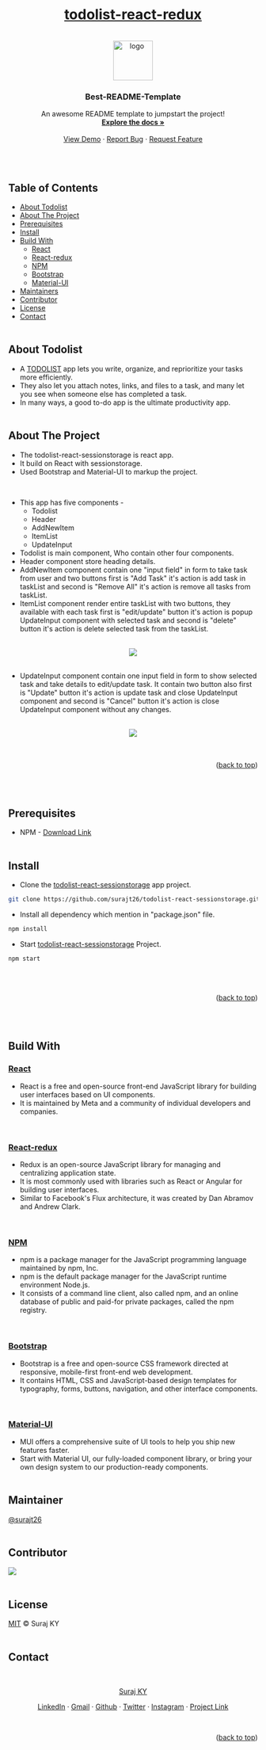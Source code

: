<div id="top"></div>

<div align="center">
    <h1>
        <a href="https://github.com/surajt26/todolist-react-redux.git">todolist-react-redux</a>
    </h1>
    <br />
    <a href="https://github.com/surajt26/todolist-react-redux.git">
        <img src="/images/readmeLogo.png" alt="logo" width="80" height="80">
    </a>
    <br />
    <h3 align="center">Best-README-Template</h3>
    <p align="center">An awesome README template to jumpstart the project!
        <br />
        <a href="https://github.com/surajt26/todolist-react-redux">
            <strong>Explore the docs »</strong>
        </a>
        <br /><br />
        <a href="https://github.com/surajt26/todolist-react-redux">View Demo</a> ·
        <a href="https://github.com/surajt26/todolist-react-redux/issues">Report Bug</a> ·
        <a href="https://github.com/surajt26/todolist-react-redux/issues">Request Feature</a>
    </p>
</div>
<br /><br />

## Table of Contents

* [About Todolist](#about-todolist)<br />
* [About The Project](#about-the-project)<br />
* [Prerequisites](#prerequisites)<br />
* [Install](#install)<br />
* [Build With](#build-with)
  - [React](#react)
  - [React-redux](#react-redux)
  - [NPM](#npm)
  - [Bootstrap](#bootstrap)
  - [Material-UI](#material)
* [Maintainers](#maintainer)<br />
* [Contributor](#contributor)<br />
* [License](#license)<br />
* [Contact](#contact)
<br /><br />

<!------------------ About Todolist ------------------>
## About Todolist

- A [TODOLIST](https://en.wikipedia.org/wiki/Wikipedia:To-do_list) app lets you write, organize, and reprioritize your tasks more efficiently.
- They also let you attach notes, links, and files to a task, and many let you see when someone else has completed a task.
- In many ways, a good to-do app is the ultimate productivity app.
<br /><br />

<!------------------ About The Project ------------------>
## About The Project
- The todolist-react-sessionstorage is react app.
- It build on React with sessionstorage.
- Used Bootstrap and Material-UI to markup the project.
<br />

- This app has five components -
    - Todolist
    - Header
    - AddNewItem
    - ItemList
    - UpdateInput
- Todolist is main component, Who contain other four components.</li>
- Header component store heading details.
- AddNewItem component contain one "input field" in form to take task from user and two buttons first is "Add Task" it's action is add task in taskList and second is "Remove All" it's action is remove all tasks from taskList.
- ItemList component render entire taskList with two buttons, they available with each task first is "edit/update" button it's action is popup UpdateInput component with selected task and second is "delete" button it's action is delete selected task from the taskList.
<br />
<div align="center">
    <img src="/images/taskLogoFront.png">
</div>
<br />

- UpdateInput component contain one input field in form to show selected task and take details to edit/update task. It contain two button also first is "Update" button it's action is update task and close UpdateInput component and second is "Cancel" button it's action is close UpdateInput component without any changes.
<br />

<div align="center">
    <img src="/images/taskLogoPopup.png">
</div>
<br /><br />

<!------------------ BookMark ------------------>
<p align="right">(<a href="#top">back to top</a>)</p>
<br /><br />

<!------------------ Prerequisites ------------------>
## Prerequisites

- NPM - [Download Link](https://docs.npmjs.com/downloading-and-installing-node-js-and-npm)
<br /><br />

<!------------------ Install ------------------>
## Install

- Clone the <a href="https://github.com/surajt26/todolist-react-redux.git">todolist-react-sessionstorage</a> app project.

```sh
git clone https://github.com/surajt26/todolist-react-sessionstorage.git
```
- Install all dependency which mention in "package.json" file.
```sh
npm install
```
- Start <a href="https://github.com/surajt26/todolist-react-redux.git">todolist-react-sessionstorage</a> Project.
```sh
npm start
```
<br /><br />

<!------------------ BookMark ------------------>
<p align="right">(<a href="#top">back to top</a>)</p>
<br /><br />

<!------------------ Build With ------------------>
## Build With

<h3 id="react"><a href="https://reactjs.org/">React</a></h3>

- React is a free and open-source front-end JavaScript library for building user interfaces based on UI components.
- It is maintained by Meta and a community of individual developers and companies.
<br>

<h3 id="react-redux"><a href="https://react-redux.js.org/introduction/getting-started">React-redux</a></h3>

- Redux is an open-source JavaScript library for managing and centralizing application state.
- It is most commonly used with libraries such as React or Angular for building user interfaces.
- Similar to Facebook's Flux architecture, it was created by Dan Abramov and Andrew Clark.
<br />

<h3 id="npm"><a href="https://www.npmjs.com/">NPM</a></h3>

- npm is a package manager for the JavaScript programming language maintained by npm, Inc.
- npm is the default package manager for the JavaScript runtime environment Node.js.
- It consists of a command line client, also called npm, and an online database of public and paid-for private packages, called the npm registry.
<br />

<h3 id="bootstrap"><a href="https://getbootstrap.com/">Bootstrap</a></h3>

- Bootstrap is a free and open-source CSS framework directed at responsive, mobile-first front-end web development.
- It contains HTML, CSS and JavaScript-based design templates for typography, forms, buttons, navigation, and other interface components.
<br />

<h3 id="material"><a href="https://mui.com/">Material-UI</a></h3>

- MUI offers a comprehensive suite of UI tools to help you ship new features faster.
- Start with Material UI, our fully-loaded component library, or bring your own design system to our production-ready components.
<br /><br />

<!------------------ Maintainer ------------------>
## Maintainer
[@surajt26](https://github.com/surajt26)
<br /><br />

<!------------------ Contributor ------------------>
## Contributor

[![](https://github.com/surajt26.png?size=50)](https://github.com/surajt26)
<br /><br />

<!------------------ License ------------------>
## License

[MIT](LICENSE) © Suraj KY
<br /><br />

<!------------------ Contact ------------------>
## Contact
<br />

<p align="center"><a href="https://www.linkedin.com/in/surajt26">Suraj KY</a></p>
<p align="center">
    <a href="https://www.linkedin.com/in/surajt26">LinkedIn</a> ·
    <a href="mailto:face.surajyadav@gmail.com">Gmail</a> ·
    <a href="https://github.com/surajt26">Github</a> ·
    <a href="https://twitter.com/surajt26">Twitter</a> ·
    <a href="https://instagram.com/surajt26">Instagram</a> ·
    <a href="https://github.com/surajt26/todolist-react-redux">Project Link</a>
</p>
<br />

<!------------------ BookMark ------------------>
<p align="right">(<a href="#top">back to top</a>)</p>